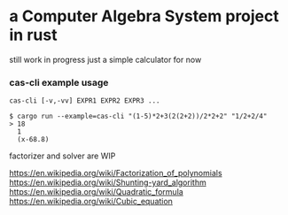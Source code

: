 # a Computer Algebra System project in rust

still work in progress
just a simple calculator for now

### cas-cli example usage
`cas-cli [-v,-vv] EXPR1 EXPR2 EXPR3 ...`
```
$ cargo run --example=cas-cli "(1-5)*2+3(2(2+2))/2*2+2" "1/2+2/4"
> 18
  1
  (x-68.8)
```

factorizer and solver are WIP



https://en.wikipedia.org/wiki/Factorization_of_polynomials
https://en.wikipedia.org/wiki/Shunting-yard_algorithm
https://en.wikipedia.org/wiki/Quadratic_formula
https://en.wikipedia.org/wiki/Cubic_equation
